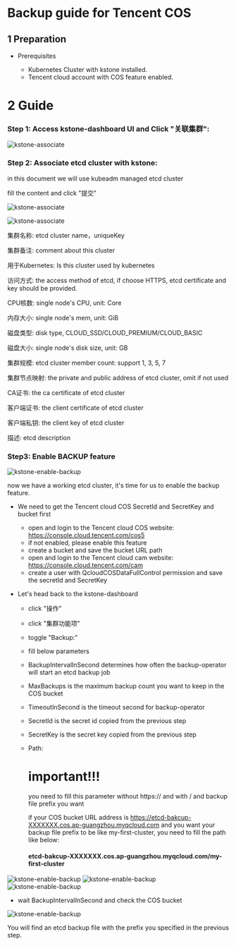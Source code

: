 # Backup guide for Tencent COS

## 1 Preparation

+ Prerequisites

  - Kubernetes Cluster with kstone installed.
  - Tencent cloud account with COS feature enabled. 

  

# 2 Guide

### Step 1: Access kstone-dashboard UI and Click "关联集群":

![kstone-associate](..\images\images_for_backup_cos\kstone-associate.png)

### Step 2: Associate etcd cluster with kstone:

in this document we will use kubeadm managed etcd cluster 

fill the content and click "提交"

![kstone-associate](..\images\images_for_backup_cos\kstone-associate2.png)

![kstone-associate](..\images\images_for_backup_cos\kstone-associate3.png)

集群名称: etcd cluster name，uniqueKey

集群备注: comment about this cluster

用于Kubernetes: Is this cluster used by kubernetes

访问方式:  the access method of etcd, if choose HTTPS, etcd certificate and key should be provided.

CPU核数:  single node's CPU, unit: Core

内存大小: single node's mem, unit: GiB

磁盘类型: disk type, CLOUD_SSD/CLOUD_PREMIUM/CLOUD_BASIC

磁盘大小: single node's disk size, unit: GB

集群规模: etcd cluster member count: support 1, 3, 5, 7

集群节点映射: the private and public address of etcd cluster, omit if not used

CA证书: the ca certificate of etcd cluster

客户端证书:  the client certificate of etcd cluster

客户端私钥: the client key of etcd cluster

描述: etcd description

### Step3: Enable BACKUP feature

![kstone-enable-backup](..\images\images_for_backup_cos\kstone-enable-backup.png)

now we have a working etcd cluster, it's time for us to enable the backup feature.

+ We need to get the Tencent cloud COS SecretId and SecretKey and bucket first 
  - open and login to  the Tencent cloud  COS website: https://console.cloud.tencent.com/cos5
  - if not enabled, please enable this feature
  - create a bucket and save the bucket URL path
  - open and login to the Tencent cloud cam website: https://console.cloud.tencent.com/cam
  - create a user with QcloudCOSDataFullControl permission  and save the secretId and SecretKey

+ Let's head back to the kstone-dashboard

  - click "操作"

  - click "集群功能项"

  - toggle "Backup:"

  - fill below parameters

  - BackupIntervalInSecond determines how often the backup-operator will start an etcd backup job

  - MaxBackups is the maximum backup count you want to keep in the COS bucket

  - TimeoutInSecond is the timeout second for backup-operator

  - SecretId is the secret id copied from the previous step

  - SecretKey is the secret key copied from the previous step

  - Path:

    # important!!! 

    you need to fill this parameter without https:// and with / and backup file prefix you want

    if your COS bucket URL  address is https://etcd-bakcup-XXXXXXX.cos.ap-guangzhou.myqcloud.com and you want your backup file prefix to be like my-first-cluster, you need to fill the path like below:

    #### etcd-bakcup-XXXXXXX.cos.ap-guangzhou.myqcloud.com/my-first-cluster



![kstone-enable-backup](..\images\images_for_backup_cos\kstone-enable-backup2.png)
![kstone-enable-backup](..\images\images_for_backup_cos\kstone-enable-backup3.png)
![kstone-enable-backup](..\images\images_for_backup_cos\kstone-enable-backup4.png)


+ wait BackupIntervalInSecond  and check the COS bucket

![kstone-enable-backup](..\images\images_for_backup_cos\kstone-enable-backup5.png)

You will find an etcd backup file with the prefix you specified in the previous step.
